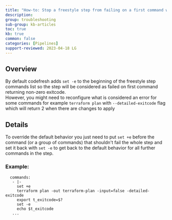 ```yaml
---
title: "How-to: Stop a freestyle step from failing on a first command with non-zero exitcode"
description: 
group: troubleshooting
sub-group: kb-articles
toc: true
kb: true
common: false
categories: [Pipelines]
support-reviewed: 2023-04-18 LG
---
```


## Overview

By default codefresh adds `set -e` to the beginning of the freestyle step
commands list so the step will be considered as failed on first command
returning non-zero exitcode.  
However, you might need to reconfigure what is considered an error for some
commands for example `terraform plan` with `--detailed-exitcode` flag which
will return 2 when there are changes to apply

## Details

To override the default behavior you just need to put `set +e` before the
command (or a group of commands) that shouldn't fail the whole step and set it
back with `set -e` to get back to the default behavior for all further
commands in the step.

### Example:

    
    
      commands:  
       - |-
         set +e
         terraform plan -out terraform-plan -input=false -detailed-exitcode
         export t_exitcode=$?
         set -e
         echo $t_exitcode
       ...
    

